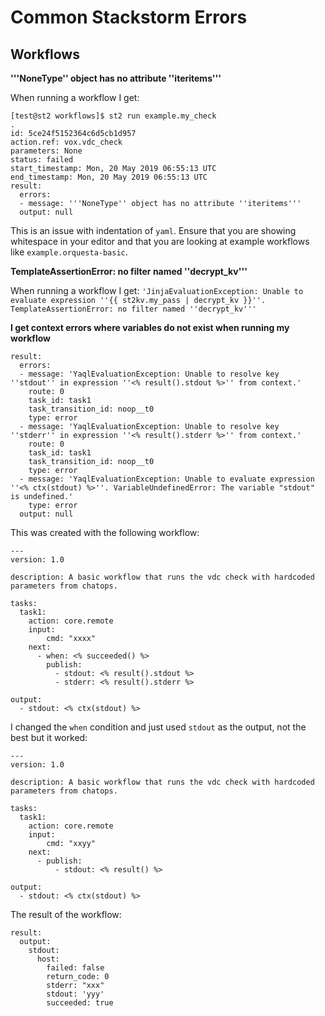 # Common Stackstorm Errors

## Workflows

**'''NoneType'' object has no attribute ''iteritems'''**

When running a workflow I get:

```
[test@st2 workflows]$ st2 run example.my_check
.
id: 5ce24f5152364c6d5cb1d957
action.ref: vox.vdc_check
parameters: None
status: failed
start_timestamp: Mon, 20 May 2019 06:55:13 UTC
end_timestamp: Mon, 20 May 2019 06:55:13 UTC
result: 
  errors:
  - message: '''NoneType'' object has no attribute ''iteritems'''
  output: null
```

This is an issue with indentation of `yaml`. Ensure that you are showing whitespace in your editor and that you are looking at example workflows like `example.orquesta-basic`.

**TemplateAssertionError: no filter named ''decrypt_kv'''**

When running a workflow I get: `'JinjaEvaluationException: Unable to evaluate expression ''{{ st2kv.my_pass | decrypt_kv }}''. TemplateAssertionError: no filter named ''decrypt_kv'''`



**I get context errors where variables do not exist when running my workflow**

    result: 
      errors:
      - message: 'YaqlEvaluationException: Unable to resolve key ''stdout'' in expression ''<% result().stdout %>'' from context.'
        route: 0
        task_id: task1
        task_transition_id: noop__t0
        type: error
      - message: 'YaqlEvaluationException: Unable to resolve key ''stderr'' in expression ''<% result().stderr %>'' from context.'
        route: 0
        task_id: task1
        task_transition_id: noop__t0
        type: error
      - message: 'YaqlEvaluationException: Unable to evaluate expression ''<% ctx(stdout) %>''. VariableUndefinedError: The variable "stdout" is undefined.'
        type: error
      output: null

This was created with the following workflow:

    ---
    version: 1.0

    description: A basic workflow that runs the vdc check with hardcoded parameters from chatops.

    tasks:
      task1:
        action: core.remote
        input:
            cmd: "xxxx"
        next:
          - when: <% succeeded() %>
            publish:
              - stdout: <% result().stdout %>
              - stderr: <% result().stderr %>

    output:
      - stdout: <% ctx(stdout) %>

I changed the `when` condition and just used `stdout` as the output, not the best but it worked:

    ---
    version: 1.0

    description: A basic workflow that runs the vdc check with hardcoded parameters from chatops.

    tasks:
      task1:
        action: core.remote
        input:
            cmd: "xxyy"
        next:
          - publish:
              - stdout: <% result() %>

    output:
      - stdout: <% ctx(stdout) %>

The result of the workflow:

    result: 
      output:
        stdout:
          host:
            failed: false
            return_code: 0
            stderr: "xxx"
            stdout: 'yyy'
            succeeded: true

